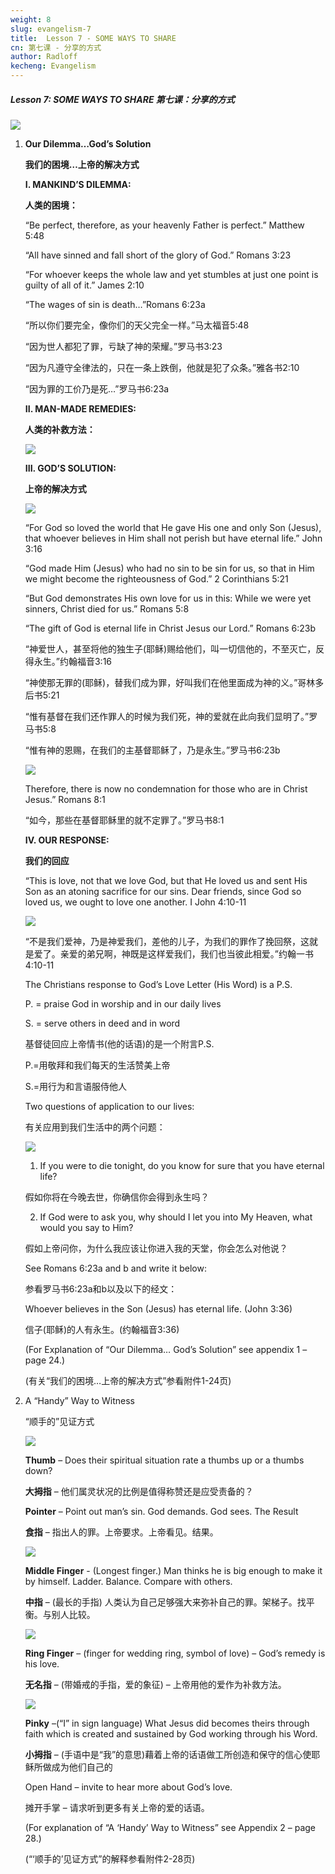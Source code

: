 ```yaml
---
weight: 8
slug: evangelism-7
title:  Lesson 7 - SOME WAYS TO SHARE
cn: 第七课 - 分享的方式
author: Radloff
kecheng: Evangelism
---
```



##### Lesson 7: SOME WAYS TO SHARE 第七课：分享的方式

![](/images/note/fycd/7-1.jpg#right)

1. **Our Dilemma…God’s Solution**

    **我们的困境…上帝的解决方式**

    **I. MANKIND’S DILEMMA:**

    **人类的困境：**

    “Be perfect, therefore, as your heavenly Father is perfect.” Matthew 5:48

    “All have sinned and fall short of the glory of God.” Romans 3:23

    “For whoever keeps the whole law and yet stumbles at just one point is guilty of all of it.” James 2:10

    “The wages of sin is death…”Romans 6:23a

    “所以你们要完全，像你们的天父完全一样。”马太福音5:48

    “因为世人都犯了罪，亏缺了神的荣耀。”罗马书3:23

    “因为凡遵守全律法的，只在一条上跌倒，他就是犯了众条。”雅各书2:10

    “因为罪的工价乃是死…”罗马书6:23a

    **II. MAN-MADE REMEDIES:**
    
    **人类的补救方法：**

    ![](/images/note/fycd/7-2.jpg#center)

    **III. GOD’S SOLUTION:**
    
    **上帝的解决方式**
    
    ![](/images/note/fycd/7-3.jpg#right)
    
    
    
    “For God so loved the world that He gave His one and only Son (Jesus), that whoever believes in Him shall not perish but have eternal life.” John 3:16
        
    “God made Him (Jesus) who had no sin to be sin for us, so that in Him we might become the righteousness of God.” 2 Corinthians 5:21
    
    “But God demonstrates His own love for us in this: While we were yet sinners, Christ died for us.” Romans 5:8
    
    “The gift of God is eternal life in Christ Jesus our Lord.” Romans 6:23b

    “神爱世人，甚至将他的独生子(耶稣)赐给他们，叫一切信他的，不至灭亡，反得永生。”约翰福音3:16

    “神使那无罪的(耶稣)，替我们成为罪，好叫我们在他里面成为神的义。”哥林多后书5:21

    “惟有基督在我们还作罪人的时候为我们死，神的爱就在此向我们显明了。”罗马书5:8

    “惟有神的恩赐，在我们的主基督耶稣了，乃是永生。”罗马书6:23b
    
    ![](/images/note/fycd/7-4.jpg#center)

    Therefore, there is now no condemnation for those who are in Christ Jesus.” Romans 8:1

    “如今，那些在基督耶稣里的就不定罪了。”罗马书8:1

    **IV. OUR RESPONSE:**

    **我们的回应**
    
    “This is love, not that we love God, but that He loved us and sent His Son as an atoning sacrifice for our sins. Dear friends, since God so loved us, we ought to love one another. I John 4:10-11
    
    ![](/images/note/fycd/7-5.jpg#right)

    “不是我们爱神，乃是神爱我们，差他的儿子，为我们的罪作了挽回祭，这就是爱了。亲爱的弟兄啊，神既是这样爱我们，我们也当彼此相爱。”约翰一书4:10-11

    The Christians response to God’s Love Letter (His Word) is a P.S.

    P. = praise God in worship and in our daily lives

    S. = serve others in deed and in word

    基督徒回应上帝情书(他的话语)的是一个附言P.S.

    P.=用敬拜和我们每天的生活赞美上帝

    S.=用行为和言语服侍他人

    Two questions of application to our lives:

    有关应用到我们生活中的两个问题：
    
    ![](/images/note/fycd/7-6.jpg#right)

    1) If you were to die tonight, do you know for sure that you have eternal life?

    假如你将在今晚去世，你确信你会得到永生吗？

    2) If God were to ask you, why should I let you into My Heaven, what would you say to Him?

    假如上帝问你，为什么我应该让你进入我的天堂，你会怎么对他说？

    See Romans 6:23a and b and write it below:

    参看罗马书6:23a和b以及以下的经文：

    Whoever believes in the Son (Jesus) has eternal life. (John 3:36)

    信子(耶稣)的人有永生。(约翰福音3:36)

    (For Explanation of “Our Dilemma… God’s Solution” see appendix 1 – page 24.)

    (有关“我们的困境…上帝的解决方式”参看附件1-24页)

2. A “Handy” Way to Witness

    “顺手的”见证方式

    ![](/images/note/fycd/7-7.jpg#left) 
        
    **Thumb** – Does their spiritual situation rate a thumbs up or a thumbs down?

    **大拇指** – 他们属灵状况的比例是值得称赞还是应受责备的？

    **Pointer** – Point out man’s sin. God demands. God sees. The Result

    **食指** – 指出人的罪。上帝要求。上帝看见。结果。

    ![](/images/note/fycd/7-8.jpg#center)


    **Middle Finger** - (Longest finger.) Man thinks he is big enough to make it by himself. Ladder. Balance. Compare with others.


    **中指** – (最长的手指) 人类认为自己足够强大来弥补自己的罪。架梯子。找平衡。与别人比较。

    ![](/images/note/fycd/7-9.jpg#center)

    **Ring Finger** – (finger for wedding ring, symbol of love) – God’s remedy is his love.

    **无名指** – (带婚戒的手指，爱的象征) – 上帝用他的爱作为补救方法。

    ![](/images/note/fycd/7-10.jpg#center)

    **Pinky** –(“I” in sign language) What Jesus did becomes theirs through faith which is created and sustained by God working through his Word.

    **小拇指** – (手语中是“我”的意思)藉着上帝的话语做工所创造和保守的信心使耶稣所做成为他们自己的

    Open Hand – invite to hear more about God’s love.

    摊开手掌 – 请求听到更多有关上帝的爱的话语。

    (For explanation of “A ‘Handy’ Way to Witness” see Appendix 2 – page 28.)

    (“‘顺手的’见证方式”的解释参看附件2-28页)
